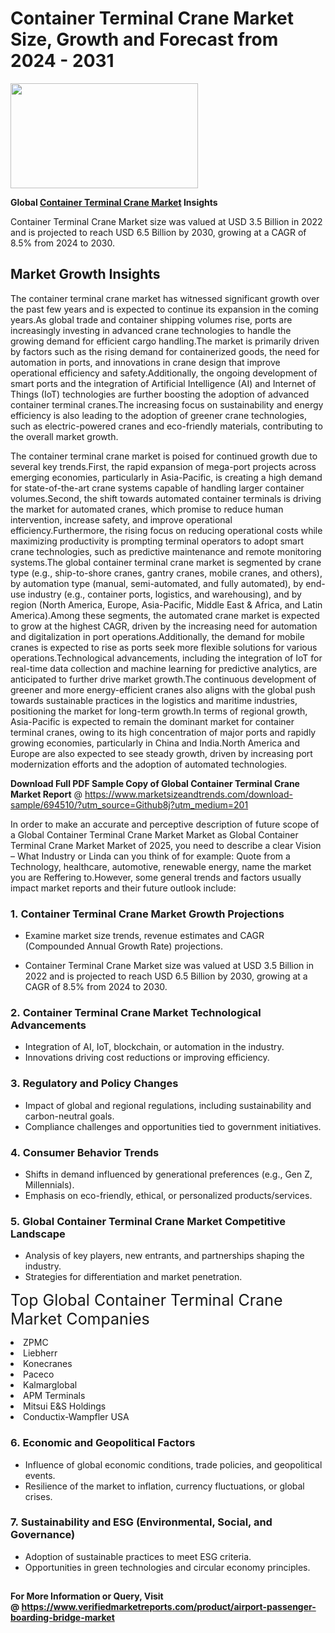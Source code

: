 <H1>Container Terminal Crane Market Size, Growth and Forecast from 2024 - 2031</H1><img class="aligncenter size-medium wp-image-584254" src="https://thirdeyenews.in/wp-content/uploads/2024/09/Global-Market-Research-300x168.jpeg" alt="" width="300" height="168" /><p><strong>Global&nbsp;<a href="https://www.marketsizeandtrends.com/download-sample/694510/?utm_source=Github8j?utm_medium=201">Container Terminal Crane Market</a> Insights</strong></p><p>Container Terminal Crane Market size was valued at USD 3.5 Billion in 2022 and is projected to reach USD 6.5 Billion by 2030, growing at a CAGR of 8.5% from 2024 to 2030.</p><p><h2>Market Growth Insights</h2> <p>The container terminal crane market has witnessed significant growth over the past few years and is expected to continue its expansion in the coming years.As global trade and container shipping volumes rise, ports are increasingly investing in advanced crane technologies to handle the growing demand for efficient cargo handling.The market is primarily driven by factors such as the rising demand for containerized goods, the need for automation in ports, and innovations in crane design that improve operational efficiency and safety.Additionally, the ongoing development of smart ports and the integration of Artificial Intelligence (AI) and Internet of Things (IoT) technologies are further boosting the adoption of advanced container terminal cranes.The increasing focus on sustainability and energy efficiency is also leading to the adoption of greener crane technologies, such as electric-powered cranes and eco-friendly materials, contributing to the overall market growth.</p> <p>The container terminal crane market is poised for continued growth due to several key trends.First, the rapid expansion of mega-port projects across emerging economies, particularly in Asia-Pacific, is creating a high demand for state-of-the-art crane systems capable of handling larger container volumes.Second, the shift towards automated container terminals is driving the market for automated cranes, which promise to reduce human intervention, increase safety, and improve operational efficiency.Furthermore, the rising focus on reducing operational costs while maximizing productivity is prompting terminal operators to adopt smart crane technologies, such as predictive maintenance and remote monitoring systems.The global container terminal crane market is segmented by crane type (e.g., ship-to-shore cranes, gantry cranes, mobile cranes, and others), by automation type (manual, semi-automated, and fully automated), by end-use industry (e.g., container ports, logistics, and warehousing), and by region (North America, Europe, Asia-Pacific, Middle East & Africa, and Latin America).Among these segments, the automated crane market is expected to grow at the highest CAGR, driven by the increasing need for automation and digitalization in port operations.Additionally, the demand for mobile cranes is expected to rise as ports seek more flexible solutions for various operations.Technological advancements, including the integration of IoT for real-time data collection and machine learning for predictive analytics, are anticipated to further drive market growth.The continuous development of greener and more energy-efficient cranes also aligns with the global push towards sustainable practices in the logistics and maritime industries, positioning the market for long-term growth.In terms of regional growth, Asia-Pacific is expected to remain the dominant market for container terminal cranes, owing to its high concentration of major ports and rapidly growing economies, particularly in China and India.North America and Europe are also expected to see steady growth, driven by increasing port modernization efforts and the adoption of automated technologies.<p><span class=""><strong>Download Full PDF Sample Copy of Global Container Terminal Crane Market Report</strong> @ <a href="https://www.marketsizeandtrends.com/download-sample/694510/?utm_source=Github8j?utm_medium=201" target="_blank">https://www.marketsizeandtrends.com/download-sample/694510/?utm_source=Github8j?utm_medium=201</a></span></p><p>In order to make an accurate and perceptive description of future scope of a Global&nbsp;Container Terminal Crane Market Market as Global&nbsp;Container Terminal Crane Market Market of 2025, you need to describe a clear Vision &ndash; What Industry or Linda can you think of for example: Quote from a Technology, healthcare, automotive, renewable energy, name the market you are Reffering to.However, some general trends and factors usually impact market reports and their future outlook include:</p><h3>1.&nbsp;<strong>Container Terminal Crane Market Growth Projections</strong></h3><ul><li>Examine market size trends, revenue estimates and CAGR (Compounded Annual Growth Rate) projections.</li><li><p>Container Terminal Crane Market size was valued at USD 3.5 Billion in 2022 and is projected to reach USD 6.5 Billion by 2030, growing at a CAGR of 8.5% from 2024 to 2030.</p></li></ul><h3>2.&nbsp;<strong>Container Terminal Crane Market Technological Advancements</strong></h3><ul><li>Integration of AI, IoT, blockchain, or automation in the industry.</li><li>Innovations driving cost reductions or improving efficiency.</li></ul><h3>3.&nbsp;<strong>Regulatory and Policy Changes</strong></h3><ul><li>Impact of global and regional regulations, including sustainability and carbon-neutral goals.</li><li>Compliance challenges and opportunities tied to government initiatives.</li></ul><h3>4.&nbsp;<strong>Consumer Behavior Trends</strong></h3><ul><li>Shifts in demand influenced by generational preferences (e.g., Gen Z, Millennials).</li><li>Emphasis on eco-friendly, ethical, or personalized products/services.</li></ul><h3>5.&nbsp;<strong>Global Container Terminal Crane Market Competitive Landscape</strong></h3><ul><li>Analysis of key players, new entrants, and partnerships shaping the industry.</li><li>Strategies for differentiation and market penetration.</li></ul><p data-pm-slice="1 1 []"><span style="color: inherit; font-family: inherit; font-size: 25px;">Top Global Container Terminal Crane Market Companies</span></p><div class="" data-test-id=""><p><li>ZPMC</li><li> Liebherr</li><li> Konecranes</li><li> Paceco</li><li> Kalmarglobal</li><li> APM Terminals</li><li> Mitsui E&S Holdings</li><li> Conductix-Wampfler USA</li></p></div><h3>6.&nbsp;<strong>Economic and Geopolitical Factors</strong></h3><ul><li>Influence of global economic conditions, trade policies, and geopolitical events.</li><li>Resilience of the market to inflation, currency fluctuations, or global crises.</li></ul><h3>7.&nbsp;<strong>Sustainability and ESG (Environmental, Social, and Governance)</strong></h3><ul><li>Adoption of sustainable practices to meet ESG criteria.</li><li>Opportunities in green technologies and circular economy principles.</li></ul><h2><strong style="font-size: 14px;">For More Information or Query, Visit @&nbsp;</strong><a style="background-color: #ffffff; font-size: 14px;" href="https://www.marketsizeandtrends.com/report/container-terminal-crane-market/" target="_blank">https://www.verifiedmarketreports.com/product/airport-passenger-boarding-bridge-market</a></h2>
